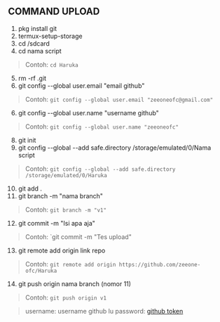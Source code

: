 ## COMMAND UPLOAD 
1. pkg install git
2. termux-setup-storage 
3. cd /sdcard
4. cd nama script

> Contoh: `cd Haruka`

5. rm -rf .git
5. git config --global user.email "email github"

> Contoh: `git config --global user.email "zeeoneofc@gmail.com"`

6. git config --global user.name "username github"

> Contoh: `git config --global user.name "zeeoneofc"`

8. git init
9. git config --global --add safe.directory /storage/emulated/0/Nama script 

> Contoh: `git config --global --add safe.directory /storage/emulated/0/Haruka`

10. git add .
11. git branch -m "nama branch"

> Contoh: `git branch -m "v1"`

12. git commit -m "Isi apa aja"

> Contoh: `git commit -m "Tes upload"

13. git remote add origin link repo

> Contoh: `git remote add origin https://github.com/zeeone-ofc/Haruka`

14. git push origin nama branch (nomor 11)

> Contoh: `git push origin v1`

> username: username github lu
> password: [github token](https://github.com/settings/tokens)
